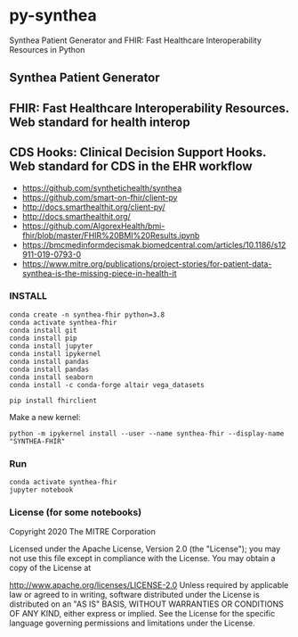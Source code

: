 # py-synthea
Synthea Patient Generator and FHIR: Fast Healthcare Interoperability Resources in Python

## Synthea Patient Generator

## FHIR: Fast Healthcare Interoperability Resources. Web standard for health interop

## CDS Hooks: Clinical Decision Support Hooks. Web standard for CDS in the EHR workflow

- https://github.com/synthetichealth/synthea
- https://github.com/smart-on-fhir/client-py
- http://docs.smarthealthit.org/client-py/
- http://docs.smarthealthit.org/
- https://github.com/AlgorexHealth/bmi-fhir/blob/master/FHIR%20BMI%20Results.ipynb
- https://bmcmedinformdecismak.biomedcentral.com/articles/10.1186/s12911-019-0793-0
- https://www.mitre.org/publications/project-stories/for-patient-data-synthea-is-the-missing-piece-in-health-it


### INSTALL

```
conda create -n synthea-fhir python=3.8
conda activate synthea-fhir 
conda install git
conda install pip
conda install jupyter 
conda install ipykernel
conda install pandas
conda install pandas
conda install seaborn
conda install -c conda-forge altair vega_datasets

pip install fhirclient 
```
Make a new kernel:
```
python -m ipykernel install --user --name synthea-fhir --display-name "SYNTHEA-FHIR"
```

### Run

```
conda activate synthea-fhir 
jupyter notebook
```


### License (for some notebooks)
Copyright 2020 The MITRE Corporation

Licensed under the Apache License, Version 2.0 (the "License"); you may not use this file except in compliance with the License. You may obtain a copy of the License at

http://www.apache.org/licenses/LICENSE-2.0
Unless required by applicable law or agreed to in writing, software distributed under the License is distributed on an "AS IS" BASIS, WITHOUT WARRANTIES OR CONDITIONS OF ANY KIND, either express or implied. See the License for the specific language governing permissions and limitations under the License.
